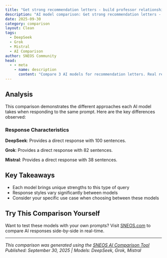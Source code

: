 ```yaml
---
title: "Get strong recommendation letters - build professor relationships strategically"
description: "AI model comparison: Get strong recommendation letters - build professor relationships strategically..."
date: 2025-09-30
category: comparison
layout: Clean
tags:
  - DeepSeek
  - Grok
  - Mistral
  - AI Comparison
author: SNEOS Community
head:
  - - meta
    - name: description
      content: "Compare 3 AI models for recommendation letters. Real responses from DeepSeek, Grok, Mistral with detailed analysis."
---
```


<ChatComparison
  title="Get strong recommendation letters - build professor relationships strategically"
  prompt="Get strong recommendation letters - build professor relationships strategically"
  :responses='{"DeepSeek": "Of course. This is one of the most critical, yet often misunderstood, aspects of a successful academic or early-career journey. A strong letter isn\u0027t just a formality; it\u0027s a powerful endorsement that tells a story about your abilities, character, and potential.\n\nHere is a strategic guide to building professor relationships and securing outstanding letters of recommendation.\n\n### The Golden Rule: You Cannot Ask for a Strong Letter. You Can Only **Earn** It.\n\nThe process begins on the first day of class, not the week before applications are due. Your goal is to make it *easy* for a professor to write you a glowing, detailed, and persuasive letter.\n\n---\n\n### Phase 1: Laying the Foundation (During the Semester)\n\nThis is where you build the raw material for the relationship.\n\n**1. Be a Present and Prepared Student:**\n* **Go to Class \u0026 Sit Front/Center:** This seems simple, but it\u0027s crucial. Make eye contact, nod, show you\u0027re engaged.\n* **Be Prepared:** Do the readings. Be ready to answer questions and contribute meaningfully to discussions.\n* **Ask Insightful Questions:** Don\u0027t ask questions just to be heard. Ask questions that show you\u0027ve synthesized the material. \u0022I was thinking about how [Theory A] from last week contrasts with [Today\u0027s Concept]\u2014could you elaborate on that connection?\u0022\n\n**2. Make Strategic Use of Office Hours (The #1 Most Important Tool):**\n* **Go Early and with a Purpose:** Don\u0027t wait until you\u0027re struggling. Go in the first few weeks with a question about a reading, a concept from lecture, or to ask about their research.\n* **The Research Hook:** Look up the professor\u0027s research, publications, or bio beforehand. Say something like, \u0022I saw your paper on [Topic], and I\u0027m really interested in that area. Could you recommend any other readings to learn more?\u0022 This shows genuine intellectual curiosity.\n* **Make it a Pattern:** Visit 2-3 times during the semester. This transforms you from a name on a roster to a person with a face, a story, and a mind.\n\n**3. Excel in the Work:**\n* **Go Above and Beyond:** On assignments, especially papers or projects, put in the extra effort. A professor remembers a truly exceptional piece of work.\n* **Show Growth:** If you struggle on an early assignment, go to office hours for help, and then demonstrate significant improvement on the next one. This shows coachability and resilience.\n\n---\n\n### Phase 2: Solidifying the Relationship (After the Course)\n\nThe relationship shouldn\u0027t end when you get your final grade.\n\n**1. The \u0022Post-Grade\u0022 Check-in:**\n* After finals, send a brief, polite email thanking them for the course and mentioning something specific you learned or enjoyed. This is a classy move that leaves a lasting positive impression.\n\n**2. Find Deeper Engagement:**\n* **Take Another Class:** This is the best signal of genuine interest.\n* **Ask to be a Research Assistant (RA):** This is the gold standard. Even a few hours a week allows a professor to mentor you closely and observe your skills, work ethic, and intellectual character firsthand.\n* **Ask for Independent Study/Directed Reading:** Propose a project that builds on their expertise and your interests. This demonstrates initiative and deep engagement.\n\n---\n\n### Phase 3: The \u0022Ask\u0022 \u0026 Providing the \u0022Packet\u0022\n\nWhen it\u0027s time to request the letter, be professional, polite, and make it as effortless as possible for them.\n\n**1. Choose Your Recommenders Wisely:**\n* **Rule of Thumb:** A letter from a professor who knows you well in a B\u002B class is far better than a generic letter from a professor in an A\u002B class where you were anonymous.\n* **Look for:** Tenured/Tenure-track professors are often preferred, but an incredibly strong letter from a well-respected adjunct or lecturer is better than a weak one from a full professor.\n* **Diversity:** Aim for a mix (e.g., one from your major, one from a related field, one from a research supervisor).\n\n**2. Ask Early and Gracefully:**\n* **Timeline:** Ask **at least one month** before the deadline. Professors are incredibly busy.\n* **The Ask (In-Person is Best, Email is Fine):**\n \u003E \u0022Hello Professor [Name], I really enjoyed your [Course Name] and learned a great deal. I\u0027m applying to [Type of Program] and was wondering if you would be willing and able to write me a *strong* letter of recommendation?\u0022\n\n **Key Phrase:** \u0022Willing and able to write a *strong* letter.\u0022 This gives them a polite \u0022out.\u0022 If they hesitate or say no, thank them for their honesty\u2014it\u0027s better than a weak or late letter.\n\n**3. Provide a \u0022Recommendation Packet\u0022 (The Game-Changer)**\n\nOnce they agree, send a single, well-organized email with all the following attachments:\n\n* **Your CV/Resume:** Up-to-date and polished.\n* **Unofficial Transcript:** So they can see your overall academic record.\n* **Personal Statement/Draft:** This is critical. It allows them to tailor their letter to your narrative and goals.\n* **Specific List of Programs/Deadlines:** Create a clear table with the program name, deadline, and how to submit (email, link, etc.).\n* **\u0022Brag Sheet\u0022 / Talking Points:** This is the most important document. Remind them of:\n * The specific class(es) you took with them and the grade you received.\n * A key insight you had or a project you did well on. *\u0022You might remember my final paper on [Topic], which you said had a strong analytical framework...\u0022*\n * 2-3 key anecdotes or qualities you hope they\u0027ll highlight (e.g., \u0022my problem-solving skills on the midterm project,\u0022 \u0022my curiosity in office hours about your research,\u0022 \u0022my collaborative work in the group presentation\u0022).\n * Your key strengths and how they connect to the program/job you\u0027re applying for.\n\n---\n\n### Phase 4: The Follow-Through\n\n* **Send a Reminder:** A polite email reminder one week before the first deadline is appreciated.\n* **Say Thank You:** Send a heartfelt thank-you email once all letters are submitted.\n* **Update Them:** If you get in, **tell them!** This is rewarding for them and strengthens the relationship for the future. A final update with your decision is a perfect closing loop.\n\n### Template: The \u0022Ask\u0022 \u0026 Packet Email\n\n**Subject:** Letter of Recommendation Request - [Your Name]\n\n**Body:**\n\nDear Professor [Last Name],\n\nI hope this email finds you well.\n\nI am writing to formally request a letter of recommendation for my applications to [e.g., master\u0027s programs in Public Policy]. I thoroughly enjoyed your [Course Name] class in [Semester, Year], particularly our unit on [Specific Topic], and it was a significant part of my decision to pursue this path.\n\nBased on my performance in your class and our conversations about [e.g., your research on X], I believe you are in a strong position to comment on my [specific skills, e.g., analytical abilities, writing skills, research potential].\n\nI have attached a packet of materials for your convenience, which includes:\n1. My current CV.\n2. My draft personal statement.\n3. A list of programs with their deadlines and submission instructions.\n4. A brief document with some details to jog your memory.\n\nThe first deadline is [Date]. Please let me know if you would be willing to write a strong letter for me and if you need any additional information.\n\nThank you for your time and consideration.\n\nSincerely,\n\n[Your Full Name]\n[Your Student ID]\n\nBy following this strategic plan, you transform the recommendation letter from a transactional hurdle into the natural outcome of a genuine, professional, and mutually respectful academic relationship.", "Grok": "Getting strong recommendation letters for academic or professional opportunities requires building meaningful relationships with professors who can vouch for your skills, character, and potential. Here\u2019s a strategic guide to cultivating those relationships and securing compelling letters of recommendation:\n\n---\n\n### 1. Start Early and Be Intentional\n - **Timing**: Begin building relationships with professors at least 1\u20132 years before you need a recommendation letter (e.g., during your first or second year of college if applying for grad school or internships).\n - **Choose Wisely**: Identify professors in your field of interest or those teaching subjects relevant to your future goals (e.g., grad school, job applications). Prioritize professors who can speak to your academic abilities, work ethic, or specific skills.\n - **Diversify**: Build relationships with multiple professors to have options when the time comes. Aim for at least 2\u20133 potential recommenders.\n\n---\n\n### 2. Stand Out in Class\n - **Participate Actively**: Engage in class discussions, ask thoughtful questions, and demonstrate genuine curiosity. Professors notice students who show intellectual passion.\n - **Excel Academically**: Aim to perform well in their courses. Strong grades give professors concrete evidence of your capabilities to include in their letters.\n - **Visit Office Hours**: Use office hours to ask for clarification on material, discuss career goals, or explore topics beyond the syllabus. This shows initiative and helps the professor get to know you personally.\n - **Submit Polished Work**: Turn in well-researched, thoughtful assignments. Your work ethic and attention to detail will leave a lasting impression.\n\n---\n\n### 3. Get Involved Beyond the Classroom\n - **Join Research Projects**: If possible, ask to assist with a professor\u2019s research. Working closely on a project gives them firsthand insight into your skills, dedication, and ability to collaborate.\n - **Participate in Extracurriculars**: Engage in clubs, events, or initiatives tied to the professor\u2019s department or interests. For example, attend seminars or guest lectures they organize.\n - **Seek Mentorship**: Ask for advice on academic or career paths. Professors appreciate students who value their guidance and often form stronger bonds through mentorship.\n\n---\n\n### 4. Build a Personal Connection\n - **Be Genuine**: Show authentic interest in their work or expertise. Read their publications or mention specific lectures that inspired you.\n - **Share Your Goals**: Discuss your academic or career aspirations with them. This context helps them understand your motivations and write tailored recommendation letters later.\n - **Be Respectful and Professional**: Always communicate politely, whether in person or via email. Small things like saying \u201Cthank you\u201D after office hours or acknowledging their feedback go a long way.\n\n---\n\n### 5. Maintain the Relationship\n - **Stay in Touch**: After a course ends, send occasional updates (e.g., an email about a relevant achievement or project). This keeps you on their radar without being overbearing.\n - **Take Multiple Classes**: If possible, enroll in additional courses or seminars with the same professor to deepen the relationship over time.\n - **Avoid Cramming**: Don\u2019t wait until the last minute to ask for a letter. Building a relationship takes time, and rushed requests can come across as transactional.\n\n---\n\n### 6. Ask for the Letter Strategically\n - **Timing of Request**: Ask at least 4\u20136 weeks (or more) before the deadline to give them ample time to write a thoughtful letter.\n - **Be Polite and Specific**: When asking, explain why you\u2019re reaching out to them specifically (e.g., \u201CI really valued your feedback in [course] and believe you\u2019re familiar with my skills in [area]\u201D). Mention the purpose of the letter (e.g., grad school, internship) and any deadlines.\n - **Provide Materials**: Make their job easier by supplying a resume, transcript, statement of purpose, or specific points you\u2019d like them to highlight (e.g., a project, leadership role, or character trait). Include application instructions if relevant.\n - **Ask if They\u2019re Comfortable**: Phrase your request to give them an out (e.g., \u201CWould you feel comfortable writing a strong recommendation for me?\u201D). You want a letter from someone enthusiastic about supporting you.\n\n---\n\n### 7. Follow Up and Express Gratitude\n - **Send Reminders**: If the deadline is approaching, send a polite reminder 1\u20132 weeks in advance.\n - **Thank Them**: After they submit the letter (or agree to write it), send a heartfelt thank-you note or email. A small gesture like a handwritten card can leave a positive impression.\n - **Update Them**: If you get accepted or achieve the goal they supported, let them know. Professors appreciate hearing about your success and it strengthens the relationship for future needs.\n\n---\n\n### Additional Tips\n - **Target the Right Fit**: Some applications require recommenders to know you in specific contexts (e.g., academic vs. professional). Choose professors who align with those requirements.\n - **Quality Over Quantity**: A detailed, personal letter from a professor who knows you well is far better than a generic one from a \u201Cbig name\u201D who barely remembers you.\n - **Waive Your Rights**: If the application allows you to waive your right to see the letter, do so. This signals trust in the recommender and often results in a more candid, credible letter.\n - **Prepare for Alternatives**: If a professor declines or seems hesitant, thank them and pivot to another potential recommender. Don\u2019t take it personally; they may feel they can\u2019t write a strong enough letter.\n\n---\n\n### Common Mistakes to Avoid\n - **Being Too Transactional**: Don\u2019t treat professors as mere \u201Cletter machines.\u201D Focus on genuine engagement rather than just the end goal.\n - **Asking Last-Minute**: Rushed requests can annoy professors or result in weaker letters due to time constraints.\n - **Not Providing Context**: Failing to share information about the opportunity or your achievements can lead to generic, less impactful letters.\n - **Ignoring Weak Connections**: Don\u2019t ask a professor who doesn\u2019t know you well or with whom you\u2019ve had minimal interaction\u2014they won\u2019t be able to write a meaningful letter.\n\n---\n\nBy investing time and effort into building authentic relationships with professors, you\u2019ll not only secure strong recommendation letters but also gain valuable mentors who can guide you in your academic and professional journey. Start small, be consistent, and approach every interaction with respect and curiosity.", "Mistral": "Building strong relationships with professors can indeed help you secure strong recommendation letters. Here\u0027s a strategic approach to help you achieve this:\n\n1. **Choose the Right Professors:**\n - Target professors who teach in your major or field of interest.\n - Consider professors whose research or projects align with your career goals.\n - Look for professors who have a good reputation in their field and are known for being supportive of students.\n\n2. **Attend Office Hours:**\n - Regularly attend office hours to discuss course material, ask questions, or seek advice.\n - This shows your interest in the subject and gives the professor a chance to know you better.\n\n3. **Participate Actively in Class:**\n - Actively participate in class discussions and activities.\n - Professors notice students who show enthusiasm and engagement.\n\n4. **Excel in Their Course:**\n - Aim to do well in their course. Professors are more likely to write strong letters for students who demonstrate a good understanding of the material.\n\n5. **Get Involved in Research or Projects:**\n - If the professor is involved in research, express your interest in assisting. This can provide valuable experience and strengthen your relationship.\n - Participate in any projects or extracurricular activities they oversee.\n\n6. **Seek Their Advice:**\n - Ask for their advice on your academic or career plans. This shows that you value their expertise and gives them a chance to guide you.\n\n7. **Keep Them Updated:**\n - Keep them updated on your academic progress, internships, or jobs. This helps them see your growth and development over time.\n\n8. **Be Professional and Respectful:**\n - Always interact with professors in a professional and respectful manner. This includes being on time, being prepared, and showing appreciation for their help.\n\n9. **Ask for a Letter of Recommendation in Person:**\n - When it\u0027s time to ask for a letter, do so politely and in person if possible. Explain what the letter is for and provide them with all the necessary information.\n\n10. **Give Plenty of Notice:**\n - Professors are busy, so give them plenty of notice when asking for a letter. Two to three months is ideal.\n\n11. **Provide Materials:**\n - Provide them with your resume, a draft of your personal statement or application, and any forms they need to fill out. Make the process as easy as possible for them.\n\n12. **Follow Up:**\n - After they\u0027ve written the letter, follow up with a thank-you note to express your appreciation."}' 
  published-date="12:21"
/>

## Analysis

This comparison demonstrates the different approaches each AI model takes when responding to the same prompt. Here are the key differences observed:

### Response Characteristics

**DeepSeek**: Provides a direct response with 100 sentences. 

**Grok**: Provides a direct response with 82 sentences. 

**Mistral**: Provides a direct response with 38 sentences. 

## Key Takeaways

- Each model brings unique strengths to this type of query
- Response styles vary significantly between models
- Consider your specific use case when choosing between these models

## Try This Comparison Yourself

Want to test these models with your own prompts? Visit [SNEOS.com](https://sneos.com) to compare AI responses side-by-side in real-time.

---

*This comparison was generated using the [SNEOS AI Comparison Tool](https://sneos.com)*
*Published: September 30, 2025 | Models: DeepSeek, Grok, Mistral*

